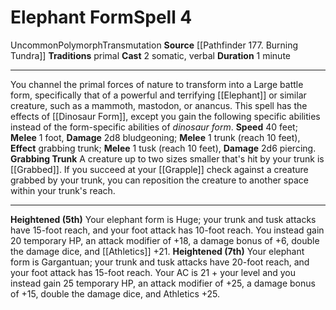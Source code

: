 ﻿---
actions: '[two-actions]'
area: null
bloodline: null
component:
- Somatic
- Verbal
cost: null
deity: null
domain: null
duration: 1 minute
element: null
heighten: 5th, 7th
heighten_level: 4, 5, 7
id: '1100'
lesson: null
level: '4'
mystery: null
name: Elephant Form
patron_theme: null
range: null
rarity: Uncommon
requirement: null
saving_throw: null
school: Transmutation
source: '[[DATABASE/source/Pathfinder 177. Burning Tundra|Pathfinder #177: Burning
  Tundra]]'
target: null
tradition:
- Primal
trait:
- '[[DATABASE/trait/Polymorph|Polymorph]]'
- '[[DATABASE/trait/Transmutation|Transmutation]]'
- '[[DATABASE/trait/Uncommon|Uncommon]]'
trigger: null
type: Spell

---
# Elephant Form<span class="item-type">Spell 4</span>

<span class="trait-uncommon item-trait">Uncommon</span><span class="item-trait">Polymorph</span><span class="item-trait">Transmutation</span>
**Source** [[Pathfinder 177. Burning Tundra]]
**Traditions** primal
**Cast** <span class="action-icon">2</span> somatic, verbal
**Duration** 1 minute

---
You channel the primal forces of nature to transform into a Large battle form, specifically that of a powerful and terrifying [[Elephant]] or similar creature, such as a mammoth, mastodon, or anancus. This spell has the effects of [[Dinosaur Form]], except you gain the following specific abilities instead of the form-specific abilities of _dinosaur form_.
 **Speed** 40 feet; **Melee** <span class="action-icon">1</span> foot, **Damage** 2d8 bludgeoning; **Melee** <span class="action-icon">1</span> trunk (reach 10 feet), **Effect** grabbing trunk; **Melee** <span class="action-icon">1</span> tusk (reach 10 feet), **Damage** 2d6 piercing.
 **Grabbing Trunk** A creature up to two sizes smaller that's hit by your trunk is [[Grabbed]]. If you succeed at your [[Grapple]] check against a creature grabbed by your trunk, you can reposition the creature to another space within your trunk's reach.

---
**Heightened (5th)** Your elephant form is Huge; your trunk and tusk attacks have 15-foot reach, and your foot attack has 10-foot reach. You instead gain 20 temporary HP, an attack modifier of +18, a damage bonus of +6, double the damage dice, and [[Athletics]] +21.
**Heightened (7th)** Your elephant form is Gargantuan; your trunk and tusk attacks have 20-foot reach, and your foot attack has 15-foot reach. Your AC is 21 + your level and you instead gain 25 temporary HP, an attack modifier of +25, a damage bonus of +15, double the damage dice, and Athletics +25.